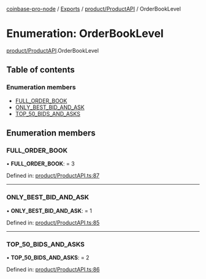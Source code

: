 [coinbase-pro-node](../../README.md) / [Exports](../../modules.md) / [product/ProductAPI](../../modules/product_productapi.md) / OrderBookLevel

# Enumeration: OrderBookLevel

[product/ProductAPI](../../modules/product_productapi.md).OrderBookLevel

## Table of contents

### Enumeration members

- [FULL_ORDER_BOOK](productapi.orderbooklevel.md#full_order_book)
- [ONLY_BEST_BID_AND_ASK](productapi.orderbooklevel.md#only_best_bid_and_ask)
- [TOP_50_BIDS_AND_ASKS](productapi.orderbooklevel.md#top_50_bids_and_asks)

## Enumeration members

### FULL_ORDER_BOOK

• **FULL_ORDER_BOOK**: = 3

Defined in: [product/ProductAPI.ts:87](https://github.com/bennycode/coinbase-pro-node/blob/7d07dce/src/product/ProductAPI.ts#L87)

---

### ONLY_BEST_BID_AND_ASK

• **ONLY_BEST_BID_AND_ASK**: = 1

Defined in: [product/ProductAPI.ts:85](https://github.com/bennycode/coinbase-pro-node/blob/7d07dce/src/product/ProductAPI.ts#L85)

---

### TOP_50_BIDS_AND_ASKS

• **TOP_50_BIDS_AND_ASKS**: = 2

Defined in: [product/ProductAPI.ts:86](https://github.com/bennycode/coinbase-pro-node/blob/7d07dce/src/product/ProductAPI.ts#L86)
